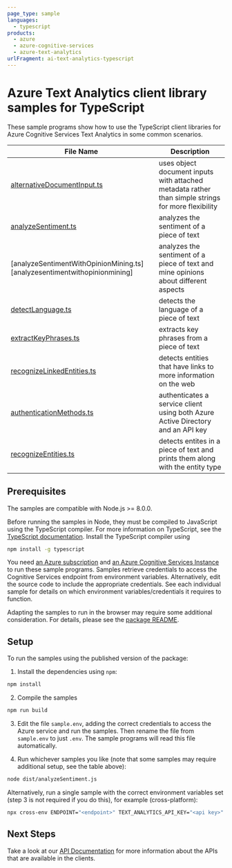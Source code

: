 ```yaml
---
page_type: sample
languages:
  - typescript
products:
  - azure
  - azure-cognitive-services
  - azure-text-analytics
urlFragment: ai-text-analytics-typescript
---
```


# Azure Text Analytics client library samples for TypeScript

These sample programs show how to use the TypeScript client libraries for Azure Cognitive Services Text Analytics in some common scenarios.

| **File Name**                                                             | **Description**                                                                                    |
| ------------------------------------------------------------------------- | -------------------------------------------------------------------------------------------------- |
| [alternativeDocumentInput.ts][alternativedocumentinput]                   | uses object document inputs with attached metadata rather than simple strings for more flexibility |
| [analyzeSentiment.ts][analyzesentiment]                                   | analyzes the sentiment of a piece of text                                                          |
| [analyzeSentimentWithOpinionMining.ts][analyzesentimentwithopinionmining] | analyzes the sentiment of a piece of text and mine opinions about different aspects                |
| [detectLanguage.ts][detectlanguages]                                      | detects the language of a piece of text                                                            |
| [extractKeyPhrases.ts][extractkeyphrases]                                 | extracts key phrases from a piece of text                                                          |
| [recognizeLinkedEntities.ts][recognizelinkedentities]                     | detects entities that have links to more information on the web                                    |
| [authenticationMethods.ts][authenticationmethods]                         | authenticates a service client using both Azure Active Directory and an API key                    |
| [recognizeEntities.ts][recognizeentities]                                 | detects entites in a piece of text and prints them along with the entity type                      |

## Prerequisites

The samples are compatible with Node.js >= 8.0.0.

Before running the samples in Node, they must be compiled to JavaScript using the TypeScript compiler. For more information on TypeScript, see the [TypeScript documentation][typescript]. Install the TypeScript compiler using

```bash
npm install -g typescript
```

You need [an Azure subscription][freesub] and [an Azure Cognitive Services Instance][azcogsvc] to run these sample programs. Samples retrieve credentials to access the Cognitive Services endpoint from environment variables. Alternatively, edit the source code to include the appropriate credentials. See each individual sample for details on which environment variables/credentials it requires to function.

Adapting the samples to run in the browser may require some additional consideration. For details, please see the [package README][package].

## Setup

To run the samples using the published version of the package:

1. Install the dependencies using `npm`:

```bash
npm install
```

2. Compile the samples

```bash
npm run build
```

3. Edit the file `sample.env`, adding the correct credentials to access the Azure service and run the samples. Then rename the file from `sample.env` to just `.env`. The sample programs will read this file automatically.

4. Run whichever samples you like (note that some samples may require additional setup, see the table above):

```bash
node dist/analyzeSentiment.js
```

Alternatively, run a single sample with the correct environment variables set (step 3 is not required if you do this), for example (cross-platform):

```bash
npx cross-env ENDPOINT="<endpoint>" TEXT_ANALYTICS_API_KEY="<api key>" node dist/analyzeSentiment.js
```

## Next Steps

Take a look at our [API Documentation][apiref] for more information about the APIs that are available in the clients.

[alternativedocumentinput]: https://github.com/Azure/azure-sdk-for-js/tree/master/sdk/textanalytics/ai-text-analytics/samples/typescript/src/alternativeDocumentInput.ts
[analyzesentiment]: https://github.com/Azure/azure-sdk-for-js/tree/master/sdk/textanalytics/ai-text-analytics/samples/typescript/src/analyzeSentiment.ts
[authenticationmethods]: https://github.com/Azure/azure-sdk-for-js/tree/master/sdk/textanalytics/ai-text-analytics/samples/typescript/src/authenticationMethods.ts
[detectlanguages]: https://github.com/Azure/azure-sdk-for-js/tree/master/sdk/textanalytics/ai-text-analytics/samples/typescript/src/detectLanguage.ts
[extractkeyphrases]: https://github.com/Azure/azure-sdk-for-js/tree/master/sdk/textanalytics/ai-text-analytics/samples/typescript/src/extractKeyPhrases.ts
[recognizelinkedentities]: https://github.com/Azure/azure-sdk-for-js/tree/master/sdk/textanalytics/ai-text-analytics/samples/typescript/src/recognizeLinkedEntities.ts
[recognizeentities]: https://github.com/Azure/azure-sdk-for-js/tree/master/sdk/textanalytics/ai-text-analytics/samples/typescript/src/recognizeEntities.ts
[apiref]: https://docs.microsoft.com/javascript/api/@azure/ai-text-analytics
[azcogsvc]: https://docs.microsoft.com/azure/cognitive-services/cognitive-services-apis-create-account
[freesub]: https://azure.microsoft.com/free/
[package]: https://github.com/Azure/azure-sdk-for-js/tree/master/sdk/textanalytics/ai-text-analytics/README.md
[typescript]: https://www.typescriptlang.org/docs/home.html
